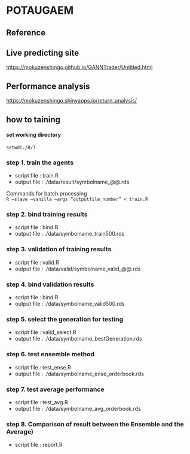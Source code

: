 # POTAUGAEM

## Reference

##  Live predicting site
https://mokuzenshingo.github.io/GANNTrader/Untitled.html

##  Performance analysis
https://mokuzenshingo.shinyapps.io/return_analysis/

## how to taining

#### set working directory
``` setwd(./R/) ```

### step 1. train the agents

* script file : train.R
* output file : ./data/result/symbolname_@@.rds

Commands for batch processing  
``` R —slave —vanilla —args “outputfile_number” < train.R ``` 

### step 2. bind training results

* script file : bind.R
* output file : ./data/symbolname_train500.rds

### step 3. validation of training results

* script file : valid.R
* output file : ./data/valid/symbolname_valid_@@.rds

### step 4. bind validation results

* script file : bind.R
* output file : ./data/symbolname_valid500.rds

### step 5. select the generation for testing

* script file : valid_select.R
* output file : ./data/symbolname_bestGeneration.rds

### step 6. test ensemble method

* script file : test_ense.R
* output file : ./data/symbolname_ense_orderbook.rds

### step 7. test average performance

* script file : test_avg.R
* output file : ./data/symbolname_avg_orderbook.rds

### step 8. Comparison of result between the Ensemble and the Average)

* script file : report.R






